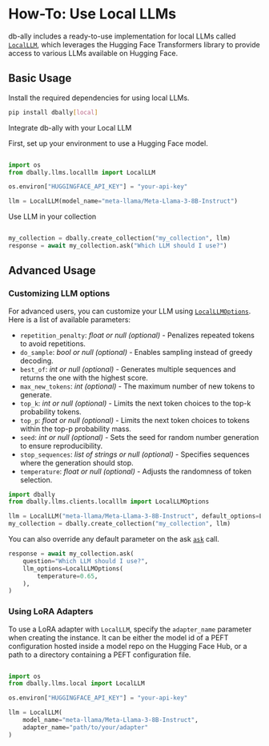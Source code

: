 # How-To: Use Local LLMs

db-ally includes a ready-to-use implementation for local LLMs called [`LocalLLM`](../../reference/llms/local.md#dbally.llms.local.LocalLLM), which leverages the Hugging Face Transformers library to provide access to various LLMs available on Hugging Face.

## Basic Usage

Install the required dependencies for using local LLMs.

```bash
pip install dbally[local]
```

Integrate db-ally with your Local LLM

First, set up your environment to use a Hugging Face model.

```python

import os
from dbally.llms.localllm import LocalLLM

os.environ["HUGGINGFACE_API_KEY"] = "your-api-key"

llm = LocalLLM(model_name="meta-llama/Meta-Llama-3-8B-Instruct")
```

Use LLM in your collection

```python

my_collection = dbally.create_collection("my_collection", llm)
response = await my_collection.ask("Which LLM should I use?")
```

## Advanced Usage

### Customizing LLM options

For advanced users, you can customize your LLM using [`LocalLLMOptions`](../../reference/llms/local.md#dbally.llms.clients.local.LocalLLMOptions). Here is a list of available parameters:

-   `repetition_penalty`: *float or null (optional)* - Penalizes repeated tokens to avoid repetitions.
-    `do_sample`: *bool or null (optional)* - Enables sampling instead of greedy decoding.
-    `best_of`: *int or null (optional)* - Generates multiple sequences and returns the one with the highest score.
-    `max_new_tokens`: *int (optional)* - The maximum number of new tokens to generate.
-    `top_k`: *int or null (optional)* - Limits the next token choices to the top-k probability tokens.
-    `top_p`: *float or null (optional)* - Limits the next token choices to tokens within the top-p probability mass.
-    `seed`: *int or null (optional)* - Sets the seed for random number generation to ensure reproducibility.
-    `stop_sequences`: *list of strings or null (optional)* - Specifies sequences where the generation should stop.
-    `temperature`: *float or null (optional)* - Adjusts the randomness of token selection.

```python
import dbally
from dbally.llms.clients.localllm import LocalLLMOptions

llm = LocalLLM("meta-llama/Meta-Llama-3-8B-Instruct", default_options=LocalLLMOptions(temperature=0.7))
my_collection = dbally.create_collection("my_collection", llm)
```

You can also override any default parameter on the ask [`ask`](../../reference/collection.md#dbally.Collection.ask) call.

```python
response = await my_collection.ask(
    question="Which LLM should I use?",
    llm_options=LocalLLMOptions(
        temperature=0.65,
    ),
)
```

### Using LoRA Adapters

To use a LoRA adapter with `LocalLLM`, specify the `adapter_name` parameter when creating the instance. It can be either the model id of a PEFT configuration hosted inside a model repo on the Hugging Face Hub, or a path to a directory containing a PEFT configuration file.

```python

import os
from dbally.llms.local import LocalLLM

os.environ["HUGGINGFACE_API_KEY"] = "your-api-key"

llm = LocalLLM(
    model_name="meta-llama/Meta-Llama-3-8B-Instruct",
    adapter_name="path/to/your/adapter"
)
```